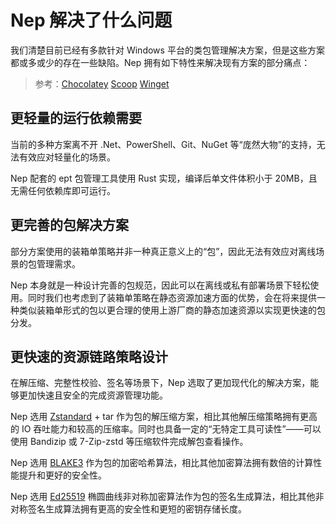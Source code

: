 # Nep 解决了什么问题
我们清楚目前已经有多款针对 Windows 平台的类包管理解决方案，但是这些方案都或多或少的存在一些缺陷。Nep 拥有如下特性来解决现有方案的部分痛点：

> 参考：[Chocolatey](https://chocolatey.org/) [Scoop](https://scoop.sh/) [Winget](https://github.com/microsoft/winget-cli)

## 更轻量的运行依赖需要
当前的多种方案离不开 .Net、PowerShell、Git、NuGet 等“庞然大物”的支持，无法有效应对轻量化的场景。

Nep 配套的 ept 包管理工具使用 Rust 实现，编译后单文件体积小于 20MB，且无需任何依赖库即可运行。

## 更完善的包解决方案
部分方案使用的装箱单策略并非一种真正意义上的“包”，因此无法有效应对离线场景的包管理需求。

Nep 本身就是一种设计完善的包规范，因此可以在离线或私有部署场景下轻松使用。同时我们也考虑到了装箱单策略在静态资源加速方面的优势，会在将来提供一种类似装箱单形式的包以更合理的使用上游厂商的静态加速资源以实现更快速的包分发。
## 更快速的资源链路策略设计
在解压缩、完整性校验、签名等场景下，Nep 选取了更加现代化的解决方案，能够更加快速且安全的完成资源管理功能。

Nep 选用 [Zstandard](https://github.com/facebook/zstd) + tar 作为包的解压缩方案，相比其他解压缩策略拥有更高的 IO 吞吐能力和较高的压缩率。同时也具备一定的“无特定工具可读性”——可以使用 Bandizip 或 7-Zip-zstd 等压缩软件完成解包查看操作。

Nep 选用 [BLAKE3](https://github.com/BLAKE3-team/BLAKE3) 作为包的加密哈希算法，相比其他加密算法拥有数倍的计算性能提升和更好的安全性。

Nep 选用 [Ed25519](https://ed25519.cr.yp.to/) 椭圆曲线非对称加密算法作为包的签名生成算法，相比其他非对称签名生成算法拥有更高的安全性和更短的密钥存储长度。